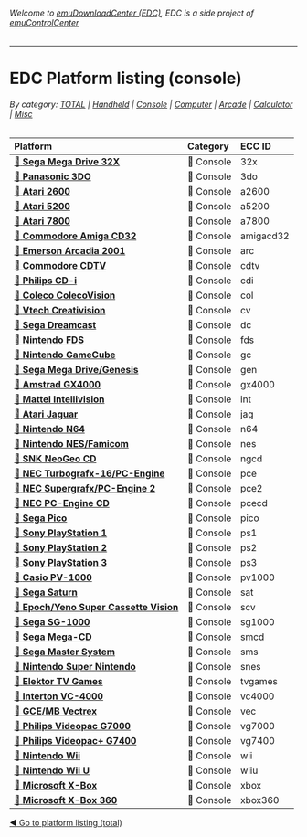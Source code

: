###### Welcome to [emuDownloadCenter (EDC)](https://github.com/PhoenixInteractiveNL/emuDownloadCenter/wiki/), EDC is a side project of [emuControlCenter](https://github.com/PhoenixInteractiveNL/emuControlCenter/wiki/)
***
# EDC Platform listing (console)

###### By category: [TOTAL](https://github.com/PhoenixInteractiveNL/emuDownloadCenter/wiki/EDC-Platform-List) | [Handheld](https://github.com/PhoenixInteractiveNL/emuDownloadCenter/wiki/EDC-Platform-List-Handheld) | [Console](https://github.com/PhoenixInteractiveNL/emuDownloadCenter/wiki/EDC-Platform-List-Console) | [Computer](https://github.com/PhoenixInteractiveNL/emuDownloadCenter/wiki/EDC-Platform-List-Computer) | [Arcade](https://github.com/PhoenixInteractiveNL/emuDownloadCenter/wiki/EDC-Platform-List-Arcade) | [Calculator](https://github.com/PhoenixInteractiveNL/emuDownloadCenter/wiki/EDC-Platform-List-Calculator) | [Misc](https://github.com/PhoenixInteractiveNL/emuDownloadCenter/wiki/EDC-Platform-List-Misc)

| Platform | Category | ECC ID |
|:---------|:---------|:-------|
| [:file_folder: **Sega Mega Drive 32X**](https://github.com/PhoenixInteractiveNL/emuDownloadCenter/wiki/Platform-32x) | :fax: Console | 32x |
| [:file_folder: **Panasonic 3DO**](https://github.com/PhoenixInteractiveNL/emuDownloadCenter/wiki/Platform-3do) | :fax: Console | 3do |
| [:file_folder: **Atari 2600**](https://github.com/PhoenixInteractiveNL/emuDownloadCenter/wiki/Platform-a2600) | :fax: Console | a2600 |
| [:file_folder: **Atari 5200**](https://github.com/PhoenixInteractiveNL/emuDownloadCenter/wiki/Platform-a5200) | :fax: Console | a5200 |
| [:file_folder: **Atari 7800**](https://github.com/PhoenixInteractiveNL/emuDownloadCenter/wiki/Platform-a7800) | :fax: Console | a7800 |
| [:file_folder: **Commodore Amiga CD32**](https://github.com/PhoenixInteractiveNL/emuDownloadCenter/wiki/Platform-amigacd32) | :fax: Console | amigacd32 |
| [:file_folder: **Emerson Arcadia 2001**](https://github.com/PhoenixInteractiveNL/emuDownloadCenter/wiki/Platform-arc) | :fax: Console | arc |
| [:file_folder: **Commodore CDTV**](https://github.com/PhoenixInteractiveNL/emuDownloadCenter/wiki/Platform-cdtv) | :fax: Console | cdtv |
| [:file_folder: **Philips CD-i**](https://github.com/PhoenixInteractiveNL/emuDownloadCenter/wiki/Platform-cdi) | :fax: Console | cdi |
| [:file_folder: **Coleco ColecoVision**](https://github.com/PhoenixInteractiveNL/emuDownloadCenter/wiki/Platform-col) | :fax: Console | col |
| [:file_folder: **Vtech Creativision**](https://github.com/PhoenixInteractiveNL/emuDownloadCenter/wiki/Platform-cv) | :fax: Console | cv |
| [:file_folder: **Sega Dreamcast**](https://github.com/PhoenixInteractiveNL/emuDownloadCenter/wiki/Platform-dc) | :fax: Console | dc |
| [:file_folder: **Nintendo FDS**](https://github.com/PhoenixInteractiveNL/emuDownloadCenter/wiki/Platform-fds) | :fax: Console | fds |
| [:file_folder: **Nintendo GameCube**](https://github.com/PhoenixInteractiveNL/emuDownloadCenter/wiki/Platform-gc) | :fax: Console | gc |
| [:file_folder: **Sega Mega Drive/Genesis**](https://github.com/PhoenixInteractiveNL/emuDownloadCenter/wiki/Platform-gen) | :fax: Console | gen |
| [:file_folder: **Amstrad GX4000**](https://github.com/PhoenixInteractiveNL/emuDownloadCenter/wiki/Platform-gx4000) | :fax: Console | gx4000 |
| [:file_folder: **Mattel Intellivision**](https://github.com/PhoenixInteractiveNL/emuDownloadCenter/wiki/Platform-int) | :fax: Console | int |
| [:file_folder: **Atari Jaguar**](https://github.com/PhoenixInteractiveNL/emuDownloadCenter/wiki/Platform-jag) | :fax: Console | jag |
| [:file_folder: **Nintendo N64**](https://github.com/PhoenixInteractiveNL/emuDownloadCenter/wiki/Platform-n64) | :fax: Console | n64 |
| [:file_folder: **Nintendo NES/Famicom**](https://github.com/PhoenixInteractiveNL/emuDownloadCenter/wiki/Platform-nes) | :fax: Console | nes |
| [:file_folder: **SNK NeoGeo CD**](https://github.com/PhoenixInteractiveNL/emuDownloadCenter/wiki/Platform-ngcd) | :fax: Console | ngcd |
| [:file_folder: **NEC Turbografx-16/PC-Engine**](https://github.com/PhoenixInteractiveNL/emuDownloadCenter/wiki/Platform-pce) | :fax: Console | pce |
| [:file_folder: **NEC Supergrafx/PC-Engine 2**](https://github.com/PhoenixInteractiveNL/emuDownloadCenter/wiki/Platform-pce2) | :fax: Console | pce2 |
| [:file_folder: **NEC PC-Engine CD**](https://github.com/PhoenixInteractiveNL/emuDownloadCenter/wiki/Platform-pcecd) | :fax: Console | pcecd |
| [:file_folder: **Sega Pico**](https://github.com/PhoenixInteractiveNL/emuDownloadCenter/wiki/Platform-pico) | :fax: Console | pico |
| [:file_folder: **Sony PlayStation 1**](https://github.com/PhoenixInteractiveNL/emuDownloadCenter/wiki/Platform-ps1) | :fax: Console | ps1 |
| [:file_folder: **Sony PlayStation 2**](https://github.com/PhoenixInteractiveNL/emuDownloadCenter/wiki/Platform-ps2) | :fax: Console | ps2 |
| [:file_folder: **Sony PlayStation 3**](https://github.com/PhoenixInteractiveNL/emuDownloadCenter/wiki/Platform-ps3) | :fax: Console | ps3 |
| [:file_folder: **Casio PV-1000**](https://github.com/PhoenixInteractiveNL/emuDownloadCenter/wiki/Platform-pv1000) | :fax: Console | pv1000 |
| [:file_folder: **Sega Saturn**](https://github.com/PhoenixInteractiveNL/emuDownloadCenter/wiki/Platform-sat) | :fax: Console | sat |
| [:file_folder: **Epoch/Yeno Super Cassette Vision**](https://github.com/PhoenixInteractiveNL/emuDownloadCenter/wiki/Platform-scv) | :fax: Console | scv |
| [:file_folder: **Sega SG-1000**](https://github.com/PhoenixInteractiveNL/emuDownloadCenter/wiki/Platform-sg1000) | :fax: Console | sg1000 |
| [:file_folder: **Sega Mega-CD**](https://github.com/PhoenixInteractiveNL/emuDownloadCenter/wiki/Platform-smcd) | :fax: Console | smcd |
| [:file_folder: **Sega Master System**](https://github.com/PhoenixInteractiveNL/emuDownloadCenter/wiki/Platform-sms) | :fax: Console | sms |
| [:file_folder: **Nintendo Super Nintendo**](https://github.com/PhoenixInteractiveNL/emuDownloadCenter/wiki/Platform-snes) | :fax: Console | snes |
| [:file_folder: **Elektor TV Games**](https://github.com/PhoenixInteractiveNL/emuDownloadCenter/wiki/Platform-tvgames) | :fax: Console | tvgames |
| [:file_folder: **Interton VC-4000**](https://github.com/PhoenixInteractiveNL/emuDownloadCenter/wiki/Platform-vc4000) | :fax: Console | vc4000 |
| [:file_folder: **GCE/MB Vectrex**](https://github.com/PhoenixInteractiveNL/emuDownloadCenter/wiki/Platform-vec) | :fax: Console | vec |
| [:file_folder: **Philips Videopac G7000**](https://github.com/PhoenixInteractiveNL/emuDownloadCenter/wiki/Platform-vg7000) | :fax: Console | vg7000 |
| [:file_folder: **Philips Videopac+ G7400**](https://github.com/PhoenixInteractiveNL/emuDownloadCenter/wiki/Platform-vg7400) | :fax: Console | vg7400 |
| [:file_folder: **Nintendo Wii**](https://github.com/PhoenixInteractiveNL/emuDownloadCenter/wiki/Platform-wii) | :fax: Console | wii |
| [:file_folder: **Nintendo Wii U**](https://github.com/PhoenixInteractiveNL/emuDownloadCenter/wiki/Platform-wiiu) | :fax: Console | wiiu |
| [:file_folder: **Microsoft X-Box**](https://github.com/PhoenixInteractiveNL/emuDownloadCenter/wiki/Platform-xbox) | :fax: Console | xbox |
| [:file_folder: **Microsoft X-Box 360**](https://github.com/PhoenixInteractiveNL/emuDownloadCenter/wiki/Platform-xbox360) | :fax: Console | xbox360 |

[:arrow_backward: Go to platform listing (total)](https://github.com/PhoenixInteractiveNL/emuDownloadCenter/wiki/EDC-Platform-List)
